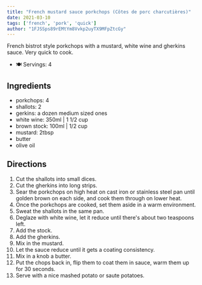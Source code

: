 ```yaml
---
title: "French mustard sauce porkchops (Côtes de porc charcutières)"
date: 2021-03-10
tags: ['french', 'pork', 'quick']
author: "1FJSSps89rEMtYm8Vvkp2uyTX9MFpZtcGy"
---
```


French bistrot style porkchops with a mustard, white wine and gherkins sauce. Very quick to cook.

- 🍽️ Servings: 4

## Ingredients

- porkchops: 4
- shallots: 2
- gerkins: a dozen medium sized ones
- white wine: 350ml | 1 1/2 cup
- brown stock: 100ml | 1/2 cup
- mustard: 2tbsp
- butter
- olive oil

## Directions

1. Cut the shallots into small dices.
2. Cut the gherkins into long strips.
3. Sear the porkchops on high heat on cast iron or stainless steel pan until golden brown on each side, and cook them through on lower heat.
4. Once the porkchops are cooked, set them aside in a warm environment.
5. Sweat the shallots in the same pan.
6. Deglaze with white wine, let it reduce until there's about two teaspoons left.
7. Add the stock.
8. Add the gherkins.
9. Mix in the mustard.
10. Let the sauce reduce until it gets a coating consistency.
11. Mix in a knob a butter.
12. Put the chops back in, flip them to coat them in sauce, warm them up for 30 seconds.
13. Serve with a nice mashed potato or saute potatoes.
